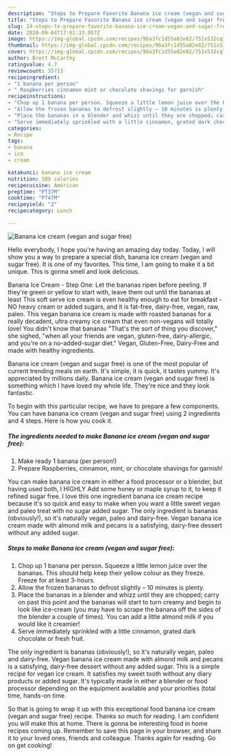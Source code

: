```yaml
---
description: "Steps to Prepare Favorite Banana ice cream (vegan and sugar free)"
title: "Steps to Prepare Favorite Banana ice cream (vegan and sugar free)"
slug: 24-steps-to-prepare-favorite-banana-ice-cream-vegan-and-sugar-free
date: 2020-09-04T17:01:33.957Z
image: https://img-global.cpcdn.com/recipes/96a3fc1d55a82e82/751x532cq70/banana-ice-cream-vegan-and-sugar-free-recipe-main-photo.jpg
thumbnail: https://img-global.cpcdn.com/recipes/96a3fc1d55a82e82/751x532cq70/banana-ice-cream-vegan-and-sugar-free-recipe-main-photo.jpg
cover: https://img-global.cpcdn.com/recipes/96a3fc1d55a82e82/751x532cq70/banana-ice-cream-vegan-and-sugar-free-recipe-main-photo.jpg
author: Brett McCarthy
ratingvalue: 4.7
reviewcount: 35713
recipeingredient:
- "1 banana per person"
- " Raspberries cinnamon mint or chocolate shavings for garnish"
recipeinstructions:
- "Chop up 1 banana per person. Squeeze a little lemon juice over the bananas. This should help keep their yellow colour as they freeze. Freeze for at least 3-hours."
- "Allow the frozen bananas to defrost slightly – 10 minutes is plenty."
- "Place the bananas in a blender and whizz until they are chopped; carry on past this point and the bananas will start to turn creamy and begin to look like ice-cream (you may have to scrape the banana off the sides of the blender a couple of times). You can add a little almond milk if you would like it creamier!"
- "Serve immediately sprinkled with a little cinnamon, grated dark chocolate or fresh fruit."
categories:
- Recipe
tags:
- banana
- ice
- cream

katakunci: banana ice cream 
nutrition: 109 calories
recipecuisine: American
preptime: "PT37M"
cooktime: "PT47M"
recipeyield: "2"
recipecategory: Lunch

---
```



![Banana ice cream (vegan and sugar free)](https://img-global.cpcdn.com/recipes/96a3fc1d55a82e82/751x532cq70/banana-ice-cream-vegan-and-sugar-free-recipe-main-photo.jpg)

Hello everybody, I hope you're having an amazing day today. Today, I will show you a way to prepare a special dish, banana ice cream (vegan and sugar free). It is one of my favorites. This time, I am going to make it a bit unique. This is gonna smell and look delicious.

Banana Ice Cream - Step One: Let the bananas ripen before peeling. If they&#39;re green or yellow to start with, leave them out until the bananas at least This soft serve ice cream is even healthy enough to eat for breakfast - NO heavy cream or added sugars, and it is fat-free, dairy-free, vegan, raw, paleo. This vegan banana ice cream is made with roasted bananas for a really decadent, ultra creamy ice cream that even non-vegans will totally love! You didn&#39;t know that bananas &#34;That&#39;s the sort of thing you discover,&#34; she sighed, &#34;when all your friends are vegan, gluten-free, dairy-allergic, and you&#39;re on a no-added-sugar diet.&#34; Vegan, Gluten-Free, Dairy-Free and made with healthy ingredients.

Banana ice cream (vegan and sugar free) is one of the most popular of current trending meals on earth. It's simple, it is quick, it tastes yummy. It's appreciated by millions daily. Banana ice cream (vegan and sugar free) is something which I have loved my whole life. They're nice and they look fantastic.


To begin with this particular recipe, we have to prepare a few components. You can have banana ice cream (vegan and sugar free) using 2 ingredients and 4 steps. Here is how you cook it.

<!--inarticleads1-->

##### The ingredients needed to make Banana ice cream (vegan and sugar free):

1. Make ready 1 banana (per person!)
1. Prepare  Raspberries, cinnamon, mint, or chocolate shavings for garnish!


You can make banana ice cream in either a food processor or a blender, but having used both, I HIGHLY Add some honey or maple syrup to it, to keep it refined sugar free. I love this one ingredient banana ice cream recipe because it&#39;s so quick and easy to make when you want a little sweet vegan and paleo treat with no sugar added sugar. The only ingredient is bananas (obviously!), so it&#39;s naturally vegan, paleo and dairy-free. Vegan banana ice cream made with almond milk and pecans is a satisfying, dairy-free dessert without any added sugar. 

<!--inarticleads2-->

##### Steps to make Banana ice cream (vegan and sugar free):

1. Chop up 1 banana per person. Squeeze a little lemon juice over the bananas. This should help keep their yellow colour as they freeze. Freeze for at least 3-hours.
1. Allow the frozen bananas to defrost slightly – 10 minutes is plenty.
1. Place the bananas in a blender and whizz until they are chopped; carry on past this point and the bananas will start to turn creamy and begin to look like ice-cream (you may have to scrape the banana off the sides of the blender a couple of times). You can add a little almond milk if you would like it creamier!
1. Serve immediately sprinkled with a little cinnamon, grated dark chocolate or fresh fruit.


The only ingredient is bananas (obviously!), so it&#39;s naturally vegan, paleo and dairy-free. Vegan banana ice cream made with almond milk and pecans is a satisfying, dairy-free dessert without any added sugar. This is a simple recipe for vegan ice cream. It satisfies my sweet tooth without any diary products or added sugar. It&#39;s typically made in either a blender or food processor depending on the equipment available and your priorities (total time, hands-on time. 

So that is going to wrap it up with this exceptional food banana ice cream (vegan and sugar free) recipe. Thanks so much for reading. I am confident you will make this at home. There is gonna be interesting food in home recipes coming up. Remember to save this page in your browser, and share it to your loved ones, friends and colleague. Thanks again for reading. Go on get cooking!
